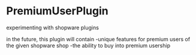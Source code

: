 # PremiumUserPlugin
experimenting with shopware plugins

in the future, this plugin will contain
-unique features for premium users of the given shopware shop
-the ability to buy into premium usership 
